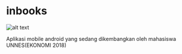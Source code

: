 # inbooks

![alt text](https://raw.githubusercontent.com/username/projectname/branch/path/to/img.png)

Aplikasi mobile android yang sedang dikembangkan oleh mahasiswa UNNES(EKONOMI 2018)
